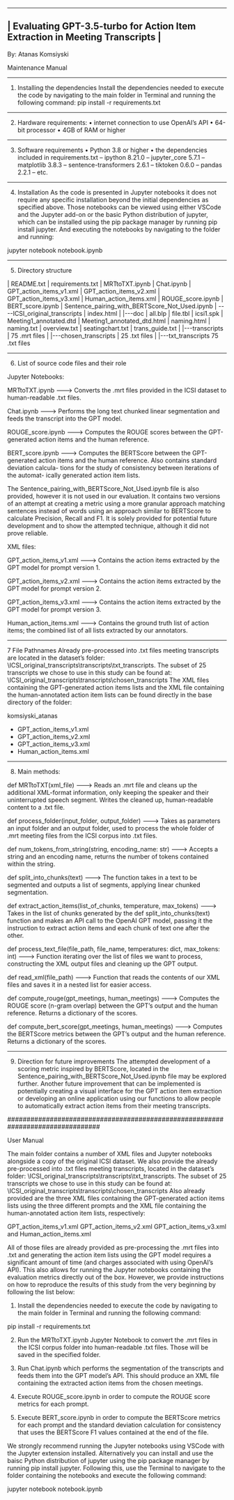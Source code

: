 ------------------------------------------------------------------------------
| Evaluating GPT-3.5-turbo for Action Item Extraction in Meeting Transcripts |
------------------------------------------------------------------------------
By: Atanas Komsiyski


Maintenance Manual
________________________________________
1. Installing the dependencies
Install the dependencies needed to execute the code by navigating to the main folder in Terminal
and running the following command:
pip install -r requirements.txt
________________________________________
2. Hardware requirements:
• internet connection to use OpenAI’s API
• 64-bit processor
• 4GB of RAM or higher
________________________________________
3. Software requirements
• Python 3.8 or higher
• the dependencies included in requirements.txt
	– ipython 8.21.0
	– jupyter_core 5.7.1
	– matplotlib 3.8.3
	– sentence-transformers 2.6.1
	– tiktoken 0.6.0
	– pandas 2.2.1
	– etc.
________________________________________
4. Installation
As the code is presented in Jupyter notebooks it does not require any specific installation beyond
the initial dependencies as specified above. Those notebooks can be viewed using either VSCode
and the Jupyter add-on or the basic Python distribution of jupyter, which can be installed using
the pip package manager by running pip install jupyter. And executing the notebooks by
navigating to the folder and running:

jupyter notebook notebook.ipynb
________________________________________
5. Directory structure

|   README.txt
|   requirements.txt
|   MRTtoTXT.ipynb
|   Chat.ipynb
|   GPT_action_items_v1.xml
|   GPT_action_items_v2.xml
|   GPT_action_items_v3.xml
|   Human_action_items.xml
|   ROUGE_score.ipynb
|   BERT_score.ipynb
|   Sentence_pairing_with_BERTScore_Not_Used.ipynb
|
----ICSI_original_transcripts
    |   index.html
    |
    |---doc
    |       all.blp
    |       file.tbl
    |       icsi1.spk
    |       Meeting1_annotated.dtd
    |       Meeting1_annotated_dtd.html
    |       naming.html
    |       naming.txt
    |       overview.txt
    |       seatingchart.txt
    |       trans_guide.txt
    |
    |---transcripts
        |   75 .mrt files
        |
        |---chosen_transcripts
        |       25 .txt files
        |
        |---txt_transcripts
                75 .txt files

______________________________________________
6. List of source code files and their role

Jupyter Notebooks:

MRTtoTXT.ipynb
---> Converts the .mrt files provided in the ICSI dataset to human-readable .txt files.

Chat.ipynb
---> Performs the long text chunked linear segmentation and feeds the transcript into the GPT model.

ROUGE_score.ipynb
---> Computes the ROUGE scores between the GPT-generated action
items and the human reference.

BERT_score.ipynb
---> Computes the BERTScore between the GPT-generated action items
and the human reference. Also contains standard deviation calcula-
tions for the study of consistency between iterations of the automat-
ically generated action item lists.

The Sentence_pairing_with_BERTScore_Not_Used.ipynb file is also provided, however it is not used in our evaluation. It contains two versions of an attempt at creating a metric using a more granular approach matching sentences instead of words using an approach similar to
BERTScore to calculate Precision, Recall and F1. It is solely provided for potential future development and to show the attempted technique, although it did not prove reliable.

XML files:

GPT_action_items_v1.xml
---> Contains the action items extracted by the GPT model for prompt version 1.

GPT_action_items_v2.xml
---> Contains the action items extracted by the GPT model for prompt version 2.

GPT_action_items_v3.xml
---> Contains the action items extracted by the GPT model for prompt version 3.

Human_action_items.xml
---> Contains the ground truth list of action items; the combined list of all lists extracted by our annotators.

________________________________________
7 File Pathnames
Already pre-processed into .txt files meeting transcripts are located in the dataset’s folder:
\ICSI_original_transcripts\transcripts\txt_transcripts.
The subset of 25 transcripts we chose to use in this study can be found at:
\ICSI_original_transcripts\transcripts\chosen_transcripts
The XML files containing the GPT-generated action items lists and the XML file containing the human-annotated action item lists can be found directly in the base directory of the folder:

komsiyski_atanas
- GPT_action_items_v1.xml
- GPT_action_items_v2.xml
- GPT_action_items_v3.xml
- Human_action_items.xml

________________________________________
8. Main methods:

def MRTtoTXT(xml_file)
---> Reads an .mrt file and cleans up the additional XML-format information, only keeping the speaker and their uninterrupted speech segment. Writes the cleaned up, human-readable content to a .txt file.

def process_folder(input_folder, output_folder)
---> Takes as parameters an input folder and an output folder, used to process the whole folder of .mrt
meeting files from the ICSI corpus into .txt files. 

def num_tokens_from_string(string, encoding_name: str)
---> Accepts a string and an encoding name, returns the number of tokens contained within the string.

def split_into_chunks(text)
---> The function takes in a text to be segmented and outputs a list of segments, applying linear chunked
segmentation.

def extract_action_items(list_of_chunks, temperature, max_tokens)
---> Takes in the list of chunks generated by the def split_into_chunks(text) function and makes an API call to the OpenAI GPT model, passing it the instruction to extract action items and each chunk of text one after the other.

def process_text_file(file_path, file_name, temperatures: dict, max_tokens: int)
---> Function iterating over the list of files we want to process, constructing the XML output files and
cleaning up the GPT output. 

def read_xml(file_path)
---> Function that reads the contents of our XML files and saves it in a nested list for easier access.

def compute_rouge(gpt_meetings, human_meetings)
---> Computes the ROUGE score (n-gram overlap) between the GPT’s output and the human reference. Returns a dictionary of the scores.

def compute_bert_score(gpt_meetings, human_meetings)
---> Computes the BERTScore metrics between the GPT’s output and the human reference. Returns a dictionary of the scores.

________________________________________
9. Direction for future improvements
The attempted development of a scoring metric inspired by BERTScore, located in the Sentence_pairing_with_BERTScore_Not_Used.ipynb file may be explored further. Another future improvement that can be implemented is potentially creating a visual interface for the GPT action item extraction or developing an online application using our functions to allow people to automatically extract action items from their meeting transcripts.


################################################################################

User Manual

The main folder contains a number of XML files and Jupyter notebooks alongside a copy of the original ICSI dataset. We also provide the already pre-processed into .txt files meeting transcripts, located in the dataset’s folder:
\ICSI_original_transcripts\transcripts\txt_transcripts.
The subset of 25 transcripts we chose to use in this study can be found at:
\ICSI_original_transcripts\transcripts\chosen_transcripts
Also already provided are the three XML files containing the GPT-generated action items lists
using the three different prompts and the XML file containing the human-annotated action item
lists, respectively:

GPT_action_items_v1.xml
GPT_action_items_v2.xml
GPT_action_items_v3.xml
and
Human_action_items.xml

All of those files are already provided as pre-processing the .mrt files into .txt and generating the action item lists using the GPT model requires a significant amount of time (and charges associated with using OpenAI’s API). This also allows for running the Jupyter notebooks containing the evaluation metrics directly out of the box. However, we provide instructions on how to reproduce the results of this study from the very beginning by following the list below:

1. Install the dependencies needed to execute the code by navigating to the main folder in
Terminal and running the following command:

pip install -r requirements.txt

2. Run the MRTtoTXT.ipynb Jupyter Notebook to convert the .mrt files in the ICSI corpus
folder into human-readable .txt files. Those will be saved in the specified folder.

3. Run Chat.ipynb which performs the segmentation of the transcripts and feeds them
into the GPT model’s API. This should produce an XML file containing the extracted action
items from the chosen meetings.

4. Execute ROUGE_score.ipynb in order to compute the ROUGE score metrics for each
prompt.

5. Execute BERT_score.ipynb in order to compute the BERTScore metrics for each
prompt and the standard deviation calculation for consistency that uses the BERTScore F1
values contained at the end of the file.

We strongly recommend running the Jupyter notebooks using VSCode with the Jupyter extension installed. Alternatively you can install and use the baisc Python distribution of jupyter using the pip package manager by running pip install jupyter. Following this, use the Terminal to navigate to the folder containing the notebooks and execute the following command:

jupyter notebook notebook.ipynb


